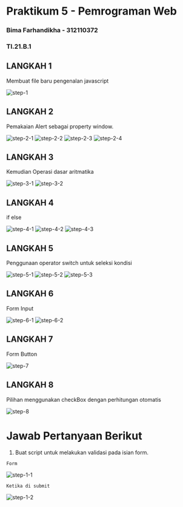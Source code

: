 # Praktikum 5 - Pemrograman Web
### Bima Farhandikha - 312110372
### TI.21.B.1

## LANGKAH 1
Membuat file baru pengenalan javascript

![step-1](https://imgur.com/5S27pZg.png)

## LANGKAH 2
Pemakaian Alert sebagai property window.

![step-2-1](https://imgur.com/6ewfUeQ.png)
![step-2-2](https://imgur.com/ZdNBgKZ.png)
![step-2-3](https://imgur.com/4nXWkhZ.png)
![step-2-4](https://imgur.com/eIg3P9T.png)

## LANGKAH 3
Kemudian Operasi dasar aritmatika

![step-3-1](https://imgur.com/2KG1DvK.png)
![step-3-2](https://imgur.com/vJjAwYN.png)

## LANGKAH 4
if else

![step-4-1](https://imgur.com/eZSYIgw.png)
![step-4-2](https://imgur.com/J5N0PoX.png)
![step-4-3](https://imgur.com/7yuYt42.png)

## LANGKAH 5
Penggunaan operator switch untuk seleksi kondisi 

![step-5-1](https://imgur.com/0yR3Yet.png)
![step-5-2](https://imgur.com/Y7BLVFX.png)
![step-5-3](https://imgur.com/AtOZmR4.png)

## LANGKAH 6
Form Input

![step-6-1](https://imgur.com/8EVf9wr.png)
![step-6-2](https://imgur.com/6QxMBFO.png)

## LANGKAH 7
Form Button

![step-7](https://imgur.com/WGIJQRT.png)

## LANGKAH 8
Pilihan menggunakan checkBox dengan perhitungan otomatis

![step-8](https://imgur.com/W59AYmb.png)

# Jawab Pertanyaan Berikut
1. Buat script untuk melakukan validasi pada isian form.

```
Form
```
![step-1-1](https://imgur.com/WDcj57k.png)
```
Ketika di submit
```
![step-1-2](https://imgur.com/pBtbMOc.png)
